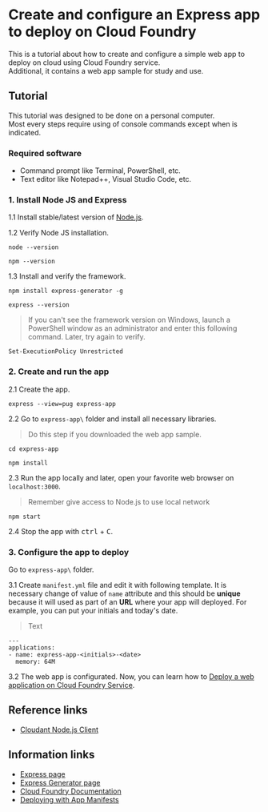 # Create and configure an Express app to deploy on Cloud Foundry
This is a tutorial about how to create and configure a simple web app to deploy on cloud using Cloud Foundry service.<br>
Additional, it contains a web app sample for study and use.

## Tutorial
This tutorial was designed to be done on a personal computer. <br> 
Most every steps require using of console commands except when is indicated.

### Required software
* Command prompt like Terminal, PowerShell, etc.
* Text editor like Notepad++, Visual Studio Code, etc.

### 1. Install Node JS and Express
1.1 Install stable/latest version of [Node.js](https://nodejs.org/en/).

1.2 Verify Node JS installation.
```
node --version
```
```
npm --version
```

1.3 Install and verify the framework.
```
npm install express-generator -g
```
```
express --version
```

> If you can't see the framework version on Windows, launch a PowerShell window as an administrator and enter this following command. Later, try again to verify.
```
Set-ExecutionPolicy Unrestricted
```

### 2. Create and run the app
2.1 Create the app.
```
express --view=pug express-app
```

2.2 Go to `express-app\` folder and install all necessary libraries.
> Do this step if you downloaded the web app sample.
```
cd express-app
```
```
npm install
```

2.3 Run the app locally and later, open your favorite web browser on `localhost:3000`.
> Remember give access to Node.js to use local network 
```
npm start
```

2.4 Stop the app with <kbd>ctrl</kbd> + <kbd>C</kbd>.


### 3. Configure the app to deploy
Go to `express-app\` folder.

3.1  Create `manifest.yml` file and edit it with following template. It is necessary change of value of `name` attribute and this should be **unique** because it will used as part of an **URL** where your app will deployed. For example, you can put your initials and today's date.
> Text 
```
---
applications:
- name: express-app-<initials>-<date>
  memory: 64M
```

3.2 The web app is configurated. Now, you can learn how to [Deploy a web application on Cloud Foundry Service](https://github.com/afforeroc/deploy-on-cloudfoundry).

## Reference links
* [Cloudant Node.js Client](https://github.com/cloudant/nodejs-cloudant)

## Information links
* [Express page](https://expressjs.com/)
* [Express Generator page](https://expressjs.com/es/starter/generator.html)
* [Cloud Foundry Documentation](https://docs.cloudfoundry.org/) 
* [Deploying with App Manifests](https://docs.cloudfoundry.org/devguide/deploy-apps/manifest.html)